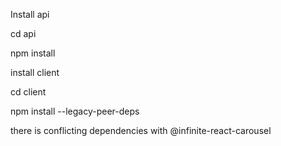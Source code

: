 Install api

cd api

npm install


install client

cd client

npm install --legacy-peer-deps

there is conflicting dependencies with @infinite-react-carousel
